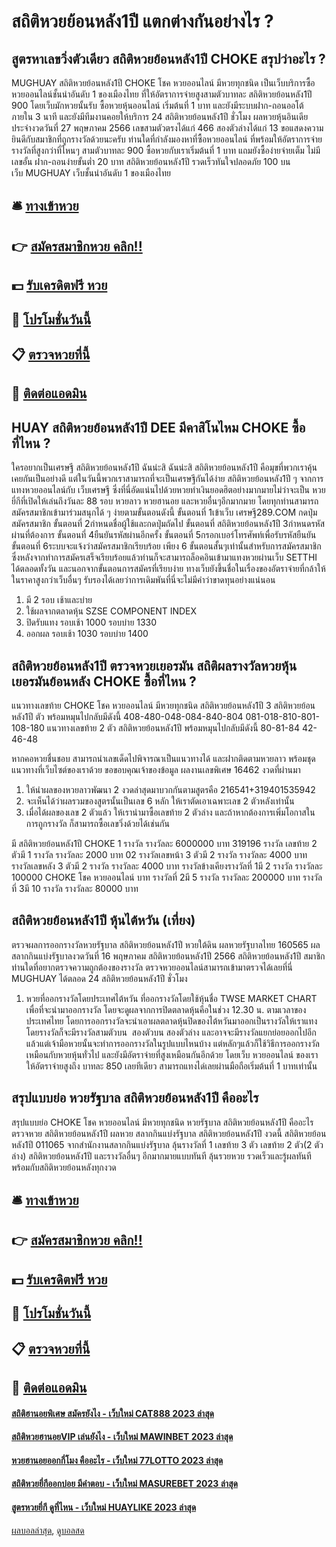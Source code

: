 # สถิติหวยย้อนหลัง1ปี แตกต่างกันอย่างไร ?
## สูตรหาเลขวิ่งตัวเดียว สถิติหวยย้อนหลัง1ปี CHOKE สรุปว่าอะไร ?
MUGHUAY สถิติหวยย้อนหลัง1ปี CHOKE โชค หวยออนไลน์ มีหวยทุกชนิด เป็นเว็บบริการซื้อหวยออนไลน์ชั้นนำอันดับ 1 ของเมืองไทย ที่ให้อัตราการจ่ายสูงสามตัวบาทละ สถิติหวยย้อนหลัง1ปี 900 โดยเว็บมักหวยนั้นรับ ซื้อหวยหุ้นออนไลน์ เริ่มต้นที่ 1 บาท และยังมีระบบฝาก-ถอนออโต้ ภายใน 3 นาที และยังมีทีมงานคอยให้บริการ 24 สถิติหวยย้อนหลัง1ปี ชั่วโมง
ผลหวยหุ้นอินเดีย ประจำงวดวันที่ 27 พฤษภาคม 2566 เลขสามตัวตรงได้แก่ 466 สองตัวล่างได้แก่ 13 ขอแสดงความยินดีกับสมาชิกที่ถูกรางวัลด้วยนะครับ ท่านใดที่กำลังมองหาที่ซื้อหวยออนไลน์ ที่พร้อมให้อัตราการจ่ายรางวัลที่สูงกว่าที่ไหนๆ สามตัวบาทละ 900 ซื้อหวยกับเราเริ่มต้นที่ 1 บาท แถมยังซื้อง่ายจ่ายเต็ม ไม่มีเลขอั้น ฝาก-ถอนง่ายขั้นต่ำ 20 บาท สถิติหวยย้อนหลัง1ปี รวดเร็วทันใจปลอดภัย 100 บนเว็บ MUGHUAY เว็บชั้นนำอันดับ 1 ของเมืองไทย

## 🛎 [ทางเข้าหวย](https://bit.ly/3BG5bNw)
## 👉 [สมัครสมาชิกหวย คลิก!!](https://bit.ly/3BG5bNw)
## 💵 [รับเครดิตฟรี หวย](https://bit.ly/3C3mvgS)
## 👑 [โปรโมชั่นวันนี้](https://bit.ly/3C3mvgS)
## 📋 [ตรวจหวยที่นี้](https://bit.ly/3C3mvgS)
## 📱 [ติดต่อแอดมิน](https://bit.ly/3C3mvgS)

## HUAY สถิติหวยย้อนหลัง1ปี DEE มีคาสิโนไหม CHOKE ซื้อที่ไหน ?
ใครอยากเป็นเศรษฐี สถิติหวยย้อนหลัง1ปี ฉันน่ะสิ ฉันน่ะสิ สถิติหวยย้อนหลัง1ปี คือมุขที่พวกเราคุ้นเคยกันเป็นอย่างดี แต่ในวันนี้พวกเราสามารถที่จะเป็นเศรษฐีกันได้ง่าย สถิติหวยย้อนหลัง1ปี ๆ จากการแทงหวยออนไลน์กับ เว็บเศรษฐี ซึ่งที่นี่อัดแน่นไปด้วยหวยทำเงินยอดฮิตอย่างมากมายไม่ว่าจะเป็น หวยยี่กีที่เปิดให้เล่นถึงวันละ 88 รอบ หวยลาว หวยฮานอย และหวยอื่นๆอีกมากมาย โดยทุกท่านสามารถสมัครสมาชิกเข้ามาร่วมสนุกได้ ๆ ง่ายตามขั้นตอนดังนี้
ขั้นตอนที่ 1เข้าเว็บ เศรษฐี289.COM กดปุ่มสมัครสมาชิก
ขั้นตอนที่ 2กำหนดชื่อผู้ใช้และกดปุ่มถัดไป
ขั้นตอนที่ สถิติหวยย้อนหลัง1ปี 3กำหนดรหัสผ่านที่ต้องการ
ขั้นตอนที่ 4ยืนยันรหัสผ่านอีกครั้ง
ขั้นตอนที่ 5กรอกเบอร์โทรศัพท์เพื่อรับรหัสยืนยัน
ขั้นตอนที่ 6ระบบจะแจ้งว่าสมัครสมาชิกเรียบร้อย
เพียง 6 ขั้นตอนสั้นๆเท่านั้นสำหรับการสมัครสมาชิก ซึ่งหลังจากทำการสมัครเสร็จเรียบร้อยแล้วท่านก็จะสามารถล็อคอินเข้ามาแทงหวยผ่านเว็บ SETTHI ได้ตลอดทั้งวัน และนอกจากขั้นตอนการสมัครที่เรียบง่าย ทางเว็บยังขึ้นชื่อในเรื่องของอัตราจ่ายที่กล้าให้ในราคาสูงกว่าเว็บอื่นๆ รับรองได้เลยว่าการเดิมพันที่นี่จะไม่มีคำว่าขาดทุนอย่างแน่นอน
1. มี 2 รอบ เช้าและบ่าย
2. ใช้ผลจากตลาดหุ้น SZSE COMPONENT INDEX
3. ปิดรับแทง รอบเช้า 1000 รอบบ่าย 1330
4. ออกผล รอบเช้า 1030 รอบบ่าย 1400

## สถิติหวยย้อนหลัง1ปี ตรวจหวยเยอรมัน สถิติผลรางวัลหวยหุ้นเยอรมันย้อนหลัง CHOKE ซื้อที่ไหน ?
แนวทางเลขท้าย CHOKE โชค หวยออนไลน์ มีหวยทุกชนิด สถิติหวยย้อนหลัง1ปี 3 สถิติหวยย้อนหลัง1ปี ตัว พร้อมหมุนไปกลับมีดังนี้
408-480-048-084-840-804
081-018-810-801-108-180
แนวทางเลขท้าย 2 ตัว สถิติหวยย้อนหลัง1ปี พร้อมหมุนไปกลับมีดังนี้
80-81-84
42-46-48

หากคอหวยชื่นชอบ สามารถนำเลขเด็ดไปพิจารณาเป็นแนวทางได้ และฝากติดตามหวยลาว พร้อมชุดแนวทางที่เว็บไซต์ของเราด้วย
ขอขอบคุณเจ้าของข้อมูล
ผลงานเลขพิเศษ 16462 งวดที่ผ่านมา
1. ให้นำผลของหวยลาวพัฒนา 2 งวดล่าสุดมาบวกกันตามสูตรคือ 216541+319401535942
2. จะเห็นได้ว่าผลรวมของสูตรนั้นเป็นเลข 6 หลัก ให้เราตัดเอาเฉพาะเลข 2 ตัวหลังเท่านั้น
3. เมื่อได้ผลของเลข 2 ตัวแล้ว ให้เรานำมาซื้อเลขท้าย 2 ตัวล่าง และถ้าหากต้องการเพิ่มโอกาสในการถูกรางวัล ก็สามารถซื้อเลขวิ่งด้วยได้เช่นกัน

มี สถิติหวยย้อนหลัง1ปี CHOKE 1 รางวัล รางวัลละ 6000000 บาท
319196
รางวัล เลขท้าย 2 ตัวมี 1 รางวัล รางวัลละ 2000 บาท
02
รางวัลเลขหน้า 3 ตัวมี 2 รางวัล รางวัลละ 4000 บาท
รางวัลเลขหลัง 3 ตัวมี 2 รางวัล รางวัลละ 4000 บาท
รางวัลข้างเคียงรางวัลที่ 1มี 2 รางวัล รางวัลละ 100000 CHOKE โชค หวยออนไลน์ บาท
รางวัลที่ 2มี 5 รางวัล รางวัลละ 200000 บาท
รางวัลที่ 3มี 10 รางวัล รางวัลละ 80000 บาท

## สถิติหวยย้อนหลัง1ปี หุ้นไต้หวัน (เที่ยง)
ตรวจผลการออกรางวัลหวยรัฐบาล สถิติหวยย้อนหลัง1ปี หวยใต้ดิน ผลหวยรัฐบาลไทย 160565 ผลสลากกินแบ่งรัฐบาลงวดวันที่ 16 พฤษภาคม สถิติหวยย้อนหลัง1ปี 2566 สถิติหวยย้อนหลัง1ปี สมาชิกท่านใดที่อยากตรวจความถูกต้องของรางวัล ตรวจหวยออนไลน์สามารถเข้ามาตรวจได้เลยที่นี่ MUGHUAY ได้ตลอด 24 สถิติหวยย้อนหลัง1ปี ชั่วโมง
1. หวยที่ออกรางวัลโดยประเทศไต้หวัน ที่ออกรางวัลโดยใช้หุ้นชื่อ TWSE MARKET CHART เพื่อที่จะนำมาออกรางวัล โดยจะดูผลจากการปิดตลาดหุ้นคือในช่วง 12.30 น. ตามเวลาของประเทศไทย โดยการออกรางวัลจะนำเอาผลตลาดหุ้นปิดของไต้หวันมาออกเป็นรางวัลให้เราแทง โดยรางวัลก็จะมีรางวัลสามตัวบน  สองตัวบน สองตัวล่าง และอาจจะมีรางวัลแยกย่อยออกไปอีก แล้วแต่เจ้ามือหวยนั้นจะทำการออกรางวัลในรูปแบบไหนบ้าง แต่หลักๆแล้วก็ใช้วิธีการออกรางวัลเหมือนกับหวยหุ้นทั่วไป และยังมีอัตราจ่ายที่สูงเหมือนกันอีกด้วย โดยเว็บ หวยออนไลน์ ของเรา ให้อัตราจ่ายสูงถึง บาทละ 850 เลยทีเดียว สามารถแทงได่เลยผ่านมือถือเริ่มต้นที่ 1 บาทเท่านั้น

## สรุปแบบย่อ หวยรัฐบาล สถิติหวยย้อนหลัง1ปี คืออะไร
สรุปแบบย่อ CHOKE โชค หวยออนไลน์ มีหวยทุกชนิด หวยรัฐบาล สถิติหวยย้อนหลัง1ปี คืออะไร ตรวจหวย สถิติหวยย้อนหลัง1ปี ผลหวย สลากกินแบ่งรัฐบาล สถิติหวยย้อนหลัง1ปี งวดนี้ สถิติหวยย้อนหลัง1ปี 011065 จากสำนักงานสลากกินแบ่งรัฐบาล ลุ้นรางวัลที่ 1 เลขท้าย 3 ตัว เลขท้าย 2 ตัว(2 ตัวล่าง) สถิติหวยย้อนหลัง1ปี และรางวัลอื่นๆ อีกมากมายแบบทันที ลุ้นรวยหวย รวดเร็วและรู้ผลทันที พร้อมกับสถิติหวยย้อนหลังทุกงวด

## 🛎 [ทางเข้าหวย](https://bit.ly/3BG5bNw)
## 👉 [สมัครสมาชิกหวย คลิก!!](https://bit.ly/3BG5bNw)
## 💵 [รับเครดิตฟรี หวย](https://bit.ly/3C3mvgS)
## 👑 [โปรโมชั่นวันนี้](https://bit.ly/3C3mvgS)
## 📋 [ตรวจหวยที่นี้](https://bit.ly/3C3mvgS)
## 📱 [ติดต่อแอดมิน](https://bit.ly/3C3mvgS)

#### [สถิติฮานอยพิเศษ สมัครยังไง - เว็บใหม่ CAT888 2023 ล่าสุด](https://atom.io/themes/สถิติฮานอยพิเศษ%20สมัครยังไง%20-%20เว็บใหม่%20cat888%202023%20ล่าสุด)
#### [สถิติหวยฮานอยVIP เล่นยังไง - เว็บใหม่ MAWINBET 2023 ล่าสุด](https://atom.io/themes/สถิติหวยฮานอยvip%20เล่นยังไง%20-%20เว็บใหม่%20mawinbet%202023%20ล่าสุด)
#### [หวยฮานอยออกกี่โมง คืออะไร - เว็บใหม่ 77LOTTO 2023 ล่าสุด](https://atom.io/themes/หวยฮานอยออกกี่โมง%20คืออะไร%20-%20เว็บใหม่%2077lotto%202023%20ล่าสุด)
#### [สถิติหวยยี่กีออกบ่อย มีคำตอบ - เว็บใหม่ MASUREBET 2023 ล่าสุด](https://atom.io/themes/สถิติหวยยี่กีออกบ่อย%20มีคำตอบ%20-%20เว็บใหม่%20masurebet%202023%20ล่าสุด)
#### [สูตรหวยยี่กี ดูที่ไหน - เว็บใหม่ HUAYLIKE 2023 ล่าสุด](https://atom.io/themes/สูตรหวยยี่กี%20ดูที่ไหน%20-%20เว็บใหม่%20huaylike%202023%20ล่าสุด)

[ผลบอลล่าสุด](https://siamsport.tv "ผลบอลล่าสุด"), [ดูบอลสด](https://siamsport.tv/ดูบอลสด "ดูบอลสด")